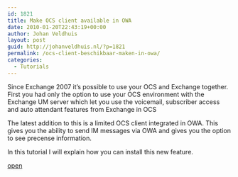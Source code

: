 ```yaml
---
id: 1821
title: Make OCS client available in OWA
date: 2010-01-20T22:43:19+00:00
author: Johan Veldhuis
layout: post
guid: http://johanveldhuis.nl/?p=1821
permalink: /ocs-client-beschikbaar-maken-in-owa/
categories:
  - Tutorials
---
```

Since Exchange 2007 it&#8217;s possible to use your OCS and Exchange together. First you had only the option to use your OCS environment with the Exchange UM server which let you use the voicemail, subscriber access and auto attendant features from Exchange in OCS

The latest addition to this is a limited OCS client integrated in OWA. This gives you the ability to send IM messages via OWA and gives you the option to see precense information.

In this tutorial I will explain how you can install this new feature.

[open](http://johanveldhuis.nl/?page_id=1795&lang=en)
